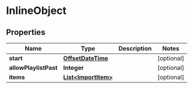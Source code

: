 

# InlineObject

## Properties

Name | Type | Description | Notes
------------ | ------------- | ------------- | -------------
**start** | [**OffsetDateTime**](OffsetDateTime.md) |  |  [optional]
**allowPlaylistPast** | **Integer** |  |  [optional]
**items** | [**List&lt;ImportItem&gt;**](ImportItem.md) |  |  [optional]



